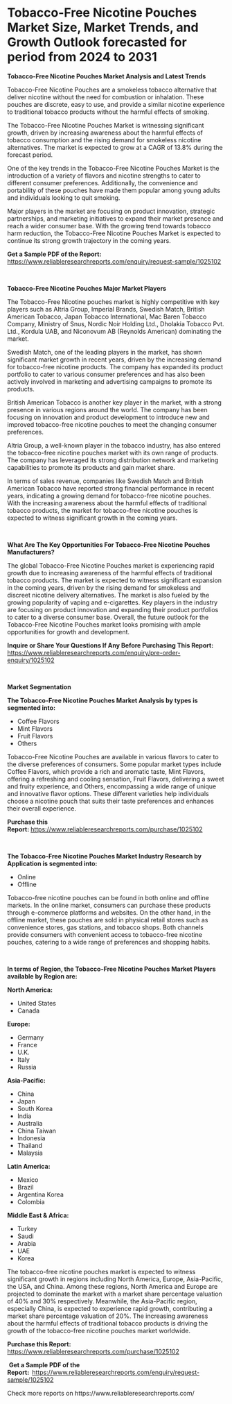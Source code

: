 <p><h1>Tobacco-Free Nicotine Pouches Market Size, Market Trends, and Growth Outlook forecasted for period from 2024 to 2031</h1></p><p><strong>Tobacco-Free Nicotine Pouches Market Analysis and Latest Trends</strong></p>
<p><p>Tobacco-Free Nicotine Pouches are a smokeless tobacco alternative that deliver nicotine without the need for combustion or inhalation. These pouches are discrete, easy to use, and provide a similar nicotine experience to traditional tobacco products without the harmful effects of smoking.</p><p>The Tobacco-Free Nicotine Pouches Market is witnessing significant growth, driven by increasing awareness about the harmful effects of tobacco consumption and the rising demand for smokeless nicotine alternatives. The market is expected to grow at a CAGR of 13.8% during the forecast period.</p><p>One of the key trends in the Tobacco-Free Nicotine Pouches Market is the introduction of a variety of flavors and nicotine strengths to cater to different consumer preferences. Additionally, the convenience and portability of these pouches have made them popular among young adults and individuals looking to quit smoking.</p><p>Major players in the market are focusing on product innovation, strategic partnerships, and marketing initiatives to expand their market presence and reach a wider consumer base. With the growing trend towards tobacco harm reduction, the Tobacco-Free Nicotine Pouches Market is expected to continue its strong growth trajectory in the coming years.</p></p>
<p><strong>Get a Sample PDF of the Report:&nbsp;</strong> <a href="https://www.reliableresearchreports.com/enquiry/request-sample/1025102">https://www.reliableresearchreports.com/enquiry/request-sample/1025102</a></p>
<p>&nbsp;</p>
<p><strong>Tobacco-Free Nicotine Pouches Major Market Players</strong></p>
<p><p>The Tobacco-Free Nicotine pouches market is highly competitive with key players such as Altria Group, Imperial Brands, Swedish Match, British American Tobacco, Japan Tobacco International, Mac Baren Tobacco Company, Ministry of Snus, Nordic Noir Holding Ltd., Dholakia Tobacco Pvt. Ltd., Kordula UAB, and Niconovum AB (Reynolds American) dominating the market.</p><p>Swedish Match, one of the leading players in the market, has shown significant market growth in recent years, driven by the increasing demand for tobacco-free nicotine products. The company has expanded its product portfolio to cater to various consumer preferences and has also been actively involved in marketing and advertising campaigns to promote its products.</p><p>British American Tobacco is another key player in the market, with a strong presence in various regions around the world. The company has been focusing on innovation and product development to introduce new and improved tobacco-free nicotine pouches to meet the changing consumer preferences.</p><p>Altria Group, a well-known player in the tobacco industry, has also entered the tobacco-free nicotine pouches market with its own range of products. The company has leveraged its strong distribution network and marketing capabilities to promote its products and gain market share.</p><p>In terms of sales revenue, companies like Swedish Match and British American Tobacco have reported strong financial performance in recent years, indicating a growing demand for tobacco-free nicotine pouches. With the increasing awareness about the harmful effects of traditional tobacco products, the market for tobacco-free nicotine pouches is expected to witness significant growth in the coming years.</p></p>
<p>&nbsp;</p>
<p><strong>What Are The Key Opportunities For Tobacco-Free Nicotine Pouches Manufacturers?</strong></p>
<p><p>The global Tobacco-Free Nicotine Pouches market is experiencing rapid growth due to increasing awareness of the harmful effects of traditional tobacco products. The market is expected to witness significant expansion in the coming years, driven by the rising demand for smokeless and discreet nicotine delivery alternatives. The market is also fueled by the growing popularity of vaping and e-cigarettes. Key players in the industry are focusing on product innovation and expanding their product portfolios to cater to a diverse consumer base. Overall, the future outlook for the Tobacco-Free Nicotine Pouches market looks promising with ample opportunities for growth and development.</p></p>
<p><strong>Inquire or Share Your Questions If Any Before Purchasing This Report:</strong> <a href="https://www.reliableresearchreports.com/enquiry/pre-order-enquiry/1025102">https://www.reliableresearchreports.com/enquiry/pre-order-enquiry/1025102</a></p>
<p>&nbsp;</p>
<p><strong>Market Segmentation</strong></p>
<p><strong>The Tobacco-Free Nicotine Pouches Market Analysis by types is segmented into:</strong></p>
<p><ul><li>Coffee Flavors</li><li>Mint Flavors</li><li>Fruit Flavors</li><li>Others</li></ul></p>
<p><p>Tobacco-Free Nicotine Pouches are available in various flavors to cater to the diverse preferences of consumers. Some popular market types include Coffee Flavors, which provide a rich and aromatic taste, Mint Flavors, offering a refreshing and cooling sensation, Fruit Flavors, delivering a sweet and fruity experience, and Others, encompassing a wide range of unique and innovative flavor options. These different varieties help individuals choose a nicotine pouch that suits their taste preferences and enhances their overall experience.</p></p>
<p><strong>Purchase this Report:&nbsp;</strong><a href="https://www.reliableresearchreports.com/purchase/1025102">https://www.reliableresearchreports.com/purchase/1025102</a></p>
<p>&nbsp;</p>
<p><strong>The Tobacco-Free Nicotine Pouches Market Industry Research by Application is segmented into:</strong></p>
<p><ul><li>Online</li><li>Offline</li></ul></p>
<p><p>Tobacco-free nicotine pouches can be found in both online and offline markets. In the online market, consumers can purchase these products through e-commerce platforms and websites. On the other hand, in the offline market, these pouches are sold in physical retail stores such as convenience stores, gas stations, and tobacco shops. Both channels provide consumers with convenient access to tobacco-free nicotine pouches, catering to a wide range of preferences and shopping habits.</p></p>
<p>&nbsp;</p>
<p><strong>In terms of Region, the Tobacco-Free Nicotine Pouches Market Players available by Region are:</strong></p>
<p>
    <p> <strong> North America: </strong>
        <ul>
            <li>United States</li>
            <li>Canada</li>
        </ul>
        </p> 
    <p> <strong> Europe: </strong>
        <ul>
            <li>Germany</li>
            <li>France</li>
            <li>U.K.</li>
            <li>Italy</li>
            <li>Russia</li>
        </ul>
        </p> 
    <p> <strong> Asia-Pacific: </strong>
        <ul>
            <li>China</li>
            <li>Japan</li>
            <li>South Korea</li>
            <li>India</li>
            <li>Australia</li>
            <li>China Taiwan</li>
            <li>Indonesia</li>
            <li>Thailand</li>
            <li>Malaysia</li>
        </ul>
        </p> 
    <p> <strong> Latin America: </strong>
        <ul>
            <li>Mexico</li>
            <li>Brazil</li>
            <li>Argentina Korea</li>
            <li>Colombia</li>
        </ul>
        </p> 
    <p> <strong> Middle East & Africa: </strong>
        <ul>
            <li>Turkey</li>
            <li>Saudi</li>
            <li>Arabia</li>
            <li>UAE</li>
            <li>Korea</li>
        </ul>
    </p>
    </p>
<p><p>The tobacco-free nicotine pouches market is expected to witness significant growth in regions including North America, Europe, Asia-Pacific, the USA, and China. Among these regions, North America and Europe are projected to dominate the market with a market share percentage valuation of 40% and 30% respectively. Meanwhile, the Asia-Pacific region, especially China, is expected to experience rapid growth, contributing a market share percentage valuation of 20%. The increasing awareness about the harmful effects of traditional tobacco products is driving the growth of the tobacco-free nicotine pouches market worldwide.</p></p>
<p><strong>Purchase this Report: </strong><a href="https://www.reliableresearchreports.com/purchase/1025102">https://www.reliableresearchreports.com/purchase/1025102</a></p>
<p>&nbsp;<strong>Get a Sample PDF of the Report:&nbsp;&nbsp;</strong><a href="https://www.reliableresearchreports.com/enquiry/request-sample/1025102">https://www.reliableresearchreports.com/enquiry/request-sample/1025102</a></p>
<p><strong></strong></p>
<p>Check more reports on https://www.reliableresearchreports.com/</p>